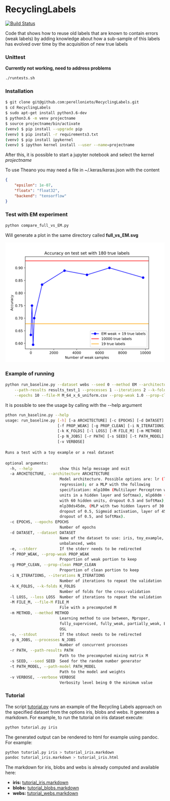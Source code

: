 # RecyclingLabels

[![Build Status](https://travis-ci.com/perellonieto/RecyclingLabels.svg?token=bCq7XPyjnZso4MsN7scu&branch=master)](https://travis-ci.com/perellonieto/RecyclingLabels)

Code that shows how to reuse old labels that are known to contain errors (weak
labels) by adding knowledge about how a sub-sample of this labels has evolved
over time by the acquisition of new true labels

### Unittest

**Currently not working, need to address problems**

```bash
./runtests.sh
```

### Installation

```bash
$ git clone git@github.com:perellonieto/RecyclingLabels.git
$ cd RecyclingLabels
$ sudo apt-get install python3.6-dev
$ python3.6 -m venv projectname
$ source projectname/bin/activate
(venv) $ pip install --upgrade pip
(venv) $ pip install -r requirements3.txt
(venv) $ pip install ipykernel
(venv) $ ipython kernel install --user --name=projectname
```

After this, it is possible to start a jupyter notebook and select the kernel
_projectname_

To use Theano you may need a file in ~/.keras/keras.json with the content

```json
{
    "epsilon": 1e-07,
    "floatx": "float32",
    "backend": "tensorflow"
}
```

### Test with EM experiment

```bash
python compare_full_vs_EM.py
```

Will generate a plot in the same directory called __full_vs_EM.svg__

![Example experiment full vs EM](full_vs_EM.svg)

### Example of running

```bash
python run_baseline.py --dataset webs --seed 0 --method EM --architecture lr \
    --path-results results_test_1 --processes 1 --iterations 2 --k-folds 2 \
    --epochs 10 --file-M M_64_x_6_uniform.csv --prop-weak 1.0 --prop-clean 1.0
```

It is possible to see the usage by calling with the --help argument

```bash
pthon run_baseline.py --help
usage: run_baseline.py [-h] [-a ARCHITECTURE] [-c EPOCHS] [-d DATASET] [-e]
                       [-f PROP_WEAK] [-g PROP_CLEAN] [-i N_ITERATIONS]
                       [-k K_FOLDS] [-l LOSS] [-M FILE_M] [-m METHOD] [-o]
                       [-p N_JOBS] [-r PATH] [-s SEED] [-t PATH_MODEL]
                       [-v VERBOSE]

Runs a test with a toy example or a real dataset

optional arguments:
  -h, --help            show this help message and exit
  -a ARCHITECTURE, --architecture ARCHITECTURE
                        Model architecture. Possible options are: lr (logistic
                        regression); or a MLP with the following
                        specification: mlp100m (Multilayer Perceptron with 100
                        units in a hidden layer and Softmax), mlp60dm (MLP
                        with 60 hidden units, dropout 0.5 and SoftMax),
                        mlp30ds45dm, (MLP with two hidden layers of 30 units,
                        dropout of 0.5, Sigmoid activation, layer of 45 units,
                        dropout of 0.5, and SoftMax).
  -c EPOCHS, --epochs EPOCHS
                        Number of epochs
  -d DATASET, --dataset DATASET
                        Name of the dataset to use: iris, toy_example, blobs,
                        unbalanced, webs
  -e, --stderr          If the stderr needs to be redirected
  -f PROP_WEAK, --prop-weak PROP_WEAK
                        Proportion of weak portion to keep
  -g PROP_CLEAN, --prop-clean PROP_CLEAN
                        Proportion of clean portion to keep
  -i N_ITERATIONS, --iterations N_ITERATIONS
                        Number of iterations to repeat the validation
  -k K_FOLDS, --k-folds K_FOLDS
                        Number of folds for the cross-validation
  -l LOSS, --loss LOSS  Number of iterations to repeat the validation
  -M FILE_M, --file-M FILE_M
                        File with a precomputed M
  -m METHOD, --method METHOD
                        Learning method to use between, Mproper,
                        fully_supervised, fully_weak, partially_weak, EM or
                        OSL
  -o, --stdout          If the stdout needs to be redirected
  -p N_JOBS, --processes N_JOBS
                        Number of concurrent processes
  -r PATH, --path-results PATH
                        Path to the precomputed mixing matrix M
  -s SEED, --seed SEED  Seed for the random number generator
  -t PATH_MODEL, --path-model PATH_MODEL
                        Path to the model and weights
  -v VERBOSE, --verbose VERBOSE
                        Verbosity level being 0 the minimum value
```

### Tutorial

The script [tutorial.py](tutorial.py) runs an example of the Recycling Labels
approach on the specified dataset from the options iris, blobs and webs. It
generates a markdown. For example, to run the tutorial on iris dataset execute:

```bash
python tutorial.py iris
```

The generated output can be rendered to html for example using pandoc. For
example:

```bash
python tutorial.py iris > tutorial_iris.markdown
pandoc tutorial_iris.markdown > tutorial_iris.html
```

The markdown for iris, blobs and webs is already computed and available here:

- **iris:** [tutorial_iris.markdown](tutorial_iris.markdown)
- **blobs:** [tutorial_blobs.markdown](tutorial_blobs.markdown)
- **webs:** [tutorial_webs.markdown](tutorial_webs.markdown)
